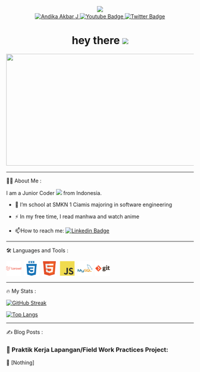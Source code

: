 <div id="container" align="center">
  <div id="header">
  <img src="https://media.giphy.com/media/v1.Y2lkPTc5MGI3NjExcjE0ZXA0emxpemF6MXBrNGtsNGxvbG05MmZxNHZlb2NlZGJjOGdtNSZlcD12MV9pbnRlcm5hbF9naWZfYnlfaWQmY3Q9cw/WSBeyxvC1jH496xQGA/giphy.gif" width="100">
</div>
<div id="badges">
  <a href="https://www.instagram.com/juniansyah.ka?utm_source=qr&igsh=MmZ4NjAxbXZwcmNy">
    <img src="https://img.shields.io/badge/Instagram-red?style=for-the-badge&logo=instagram&logoColor=white" alt="Andika Akbar J"/>
  </a>
  <a href="https://www.facebook.com/andika.kzrxrox?mibextid=ZbWKwL">
    <img src="https://img.shields.io/badge/Facebook-blue?style=for-the-badge&logo=facebook&logoColor=white" alt="Youtube Badge"/>
  </a>
  <a href="your-twitter-URL">
    <img src="https://img.shields.io/badge/Twitter-blue?style=for-the-badge&logo=twitter&logoColor=white" alt="Twitter Badge"/>
  </a>
</div>
<h1>
  hey there
  <img src="https://media.giphy.com/media/hvRJCLFzcasrR4ia7z/giphy.gif" width="30px"/>
</h1>
  <div id="spanduk">
  <img src="https://media.giphy.com/media/v1.Y2lkPTc5MGI3NjExcWxid2NyMDdpZDMyMmt3NjhkMms4dzNvZmdkMjBuczFpenh0eDJvOCZlcD12MV9pbnRlcm5hbF9naWZfYnlfaWQmY3Q9cw/3kPDmoWdBpQPNhCnUG/giphy.gif" width="600" height="300"/>
</div>
</div>
<hr>

:man_technologist: About Me :

I am a Junior Coder <img src="https://media.giphy.com/media/WUlplcMpOCEmTGBtBW/giphy.gif" width="30"> from Indonesia.

- :telescope: I’m school at SMKN 1 Ciamis majoring in software engineering

- :zap: In my free time, I read manhwa and watch anime

- :mailbox:How to reach me: [![Linkedin Badge](https://img.shields.io/badge/-Andika-blue?style=flat&logo=gmail&logoColor=white)](andikaakbarj309@gmail.com)
<hr>

:hammer_and_wrench: Languages and Tools :

<div>
  <img src="https://github.com/devicons/devicon/blob/master/icons/laravel/laravel-original-wordmark.svg"  title="CSS3" alt="CSS" width="40" height="40"/>&nbsp;
  <img src="https://github.com/devicons/devicon/blob/master/icons/css3/css3-plain-wordmark.svg"  title="CSS3" alt="CSS" width="40" height="40"/>&nbsp;
  <img src="https://github.com/devicons/devicon/blob/master/icons/html5/html5-original.svg" title="HTML5" alt="HTML" width="40" height="40"/>&nbsp;
  <img src="https://github.com/devicons/devicon/blob/master/icons/javascript/javascript-original.svg" title="JavaScript" alt="JavaScript" width="40" height="40"/>&nbsp;
  <img src="https://github.com/devicons/devicon/blob/master/icons/mysql/mysql-original-wordmark.svg" title="MySQL"  alt="MySQL" width="40" height="40"/>&nbsp;
  <img src="https://github.com/devicons/devicon/blob/master/icons/git/git-original-wordmark.svg" title="Git" **alt="Git" width="40" height="40"/>
</div>
<hr>

:fire: My Stats :

[![GitHub Streak](http://github-readme-streak-stats.herokuapp.com?user=andikaakbar309&theme=dark&background=000000)](https://git.io/streak-stats)

[![Top Langs](https://github-readme-stats.vercel.app/api/top-langs/?username=andikaakbar309&layout=compact&theme=vision-friendly-dark)](https://github.com/anuraghazra/github-readme-stats)
<hr>

:writing_hand: Blog Posts :
### 📑 Praktik Kerja Lapangan/Field Work Practices Project:
🔖 [Nothing]
